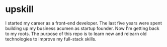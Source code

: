 # upskill
I started my career as a front-end developer. The last five years were spent building up my business acumen as startup founder. Now I'm getting back to my roots.  The purpose of this repo is to learn new and relearn old technologies to improve my full-stack skills.
